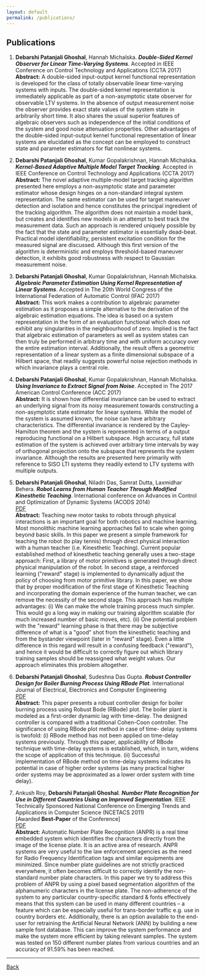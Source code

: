 ```yaml
---
layout: default
permalink: /publications/
---
```


## Publications

1. **Debarshi Patanjali Ghoshal**, Hannah Michalska. _**Double-Sided Kernel Observer for Linear Time-Varying Systems**_. Accepted in IEEE Conference on Control Technology and Applications (CCTA 2017)  
**Abstract:** A double-sided input-output kernel functional representation is developed for the class of totally observable linear time-varying systems with inputs. The double-sided kernel representation is immediately applicable as part of a non-asymptotic state observer for observable LTV systems. In the absence of output measurement noise the observer provides exact state values of the system state in arbitrarily short time. It also shares the usual superior features of algebraic observers such as independence of the initial conditions of the system and good noise attenuation properties. Other advantages of the double-sided input-output kernel functional representation of linear systems are elucidated as the concept can be employed to construct state and parameter estimators for flat nonlinear systems.

1. **Debarshi Patanjali Ghoshal**, Kumar Gopalakrishnan, Hannah Michalska. _**Kernel-Based Adaptive Multiple Model Target Tracking**_. Accepted in IEEE Conference on Control Technology and Applications (CCTA 2017)  
**Abstract:** The novel adaptive multiple-model target tracking algorithm presented here employs a non-asymptotic state and parameter estimator whose design hinges on a non-standard integral system representation. The same estimator can be used for target maneuver detection and isolation and hence constitutes the principal ingredient of the tracking algorithm. The algorithm does not maintain a model bank, but creates and identifies new models in an attempt to best track the measurement data. Such an approach is rendered uniquely possible by the fact that the state and parameter estimator is essentially dead-beat. Practical model identifiability, persistent excitation condition for the measured signal are discussed. Although this first version of the algorithm is deterministic and employs threshold-based maneuver detection, it exhibits good robustness with respect to Gaussian measurement noise.

1. **Debarshi Patanjali Ghoshal**, Kumar Gopalakrishnan, Hannah Michalska. _**Algebraic Parameter Estimation Using Kernel Representation of Linear Systems**_. Accepted in The 20th World Congress of the International Federation of Automatic Control (IFAC 2017)  
**Abstract:** This work makes a contribution to algebraic parameter estimation as it proposes a simple alternative to the derivation of the algebraic estimation equations. The idea is based on a system representation in the form of an evaluation functional which does not exhibit any singularities in the neighbourhood of zero. Implied is the fact that algebraic estimation of parameters as well as system states can then truly be performed in arbitrary time and with uniform accuracy over the entire estimation interval. Additionally, the result offers a geometric representation of a linear system as a finite dimensional subspace of a Hilbert space, that readily suggests powerful noise rejection methods in which invariance plays a central role.

1. **Debarshi Patanjali Ghoshal**, Kumar Gopalakrishnan, Hannah Michalska. _**Using Invariance to Extract Signal from Noise**_. Accepted in The 2017 American Control Conference (ACC 2017)  
**Abstract:** It is shown how differential invariance can be used to extract an underlying signal from its noisy measurement towards constructing a non-asymptotic state estimator for linear systems. While the model of the system is assumed known, the noise can have arbitrary characteristics. The differential invariance is rendered by the Cayley-Hamilton theorem and the system is represented in terms of a output reproducing functional on a Hilbert subspace. High accuracy, full state estimation of the system is achieved over arbitrary time intervals by way of orthogonal projection onto the subspace that represents the system invariance. Although the results are presented here primarily with reference to SISO LTI systems they readily extend to LTV systems with multiple outputs.

1. **Debarshi Patanjali Ghoshal**, Niladri Das, Samrat Dutta, Laxmidhar Behera. _**Robot Learns from Human Teacher Through Modified Kinesthetic Teaching**_. International conference on Advances in Control and Optimization of Dynamic Systems (ACODS 2014)  
[PDF](/docs/DPG_ACODS.pdf)  
**Abstract:** Teaching new motor tasks to robots through physical interactions is an important goal for both robotics and machine learning. Most monolithic machine learning approaches fail to scale when going beyond basic skills. In this paper we present a simple framework for teaching the robot (to play tennis) through direct physical interaction with a human teacher (i.e. Kinesthetic Teaching). Current popular established method of kinesthetic teaching generally uses a two-stage approach: First, a library of motor primitives is generated through direct physical manipulation of the robot. In second stage, a reinforced learning ("reward" stage) is implemented to dynamically adjust the policy of choosing from motor primitive library. In this paper, we show that by proper modification of the first stage of Kinesthetic Teaching and incorporating the domain experience of the human teacher, we can remove the necessity of the second stage. This approach has multiple advantages: (i) We can make the whole training process much simpler. This would go a long way in making our training algorithm scalable (for much increased number of basic moves, etc). (ii) One potential problem with the "reward" learning phase is that there may be subjective difference of what is a "good" shot from the kinesthetic teaching and from the bystander viewpoint (later in "reward" stage). Even a little difference in this regard will result in a confusing feedback ("reward"), and hence it would be difficult to correctly figure out which library training samples should be reassigned what weight values. Our approach eliminates this problem altogether.

1. **Debarshi Patanjali Ghoshal**, Sudeshna Das Gupta. _**Robust Controller Design for Boiler Burning Process Using RBode Plot**_. International Journal of Electrical, Electronics and Computer Engineering  
[PDF](/docs/DPG_IET.pdf)  
**Abstract:** This paper presents a robust controller design for boiler burning process using Robust Bode (RBode) plot. The boiler plant is modeled as a first-order dynamic lag with time-delay. The designed controller is compared with a traditional Cohen-Coon controller. The significance of using RBode plot method in case of time- delay systems is twofold: (i) RBode method has not been applied on time-delay systems previously. Through this paper, applicability of RBode technique with time-delay systems is established, which, in turn, widens the scope of application of this technique. (ii) Successful implementation of RBode method on time-delay systems indicates its potential in case of higher order systems (as many practical higher order systems may be approximated as a lower order system with time delay).

1. Ankush Roy, **Debarshi Patanjali Ghoshal**. _**Number Plate Recognition for Use in Different Countries Using an Improved Segmentation**_. IEEE Technically Sponsored National Conference on Emerging Trends and Applications in Computer Science (NCETACS 2011)  
\[Awarded **Best\-Paper** of the Conference\]  
[PDF](/docs/DPG_NCETACS.pdf)  
**Abstract:** Automatic Number Plate Recognition (ANPR) is a real time embedded system which identifies the characters directly from the image of the license plate. It is an active area of research. ANPR systems are very useful to the law enforcement agencies as the need for Radio Frequency Identification tags and similar equipments are minimized. Since number plate guidelines are not strictly practiced everywhere, it often becomes difficult to correctly identify the non-standard number plate characters. In this paper we try to address this problem of ANPR by using a pixel based segmentation algorithm of the alphanumeric characters in the license plate. The non-adherence of the system to any particular country-specific standard & fonts effectively means that this system can be used in many different countries – a feature which can be especially useful for trans-border traffic e.g. use in country borders etc. Additionally, there is an option available to the end-user for retraining the Artificial Neural Network (ANN) by building a new sample font database. This can improve the system performance and make the system more efficient by taking relevant samples. The system was tested on 150 different number plates from various countries and an accuracy of 91.59% has been reached.

* * *

[Back](/)
